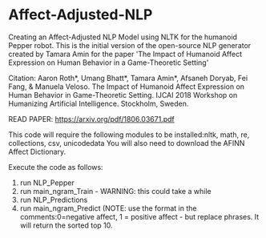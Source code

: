 # Affect-Adjusted-NLP
Creating an Affect-Adjusted NLP Model using NLTK for the humanoid Pepper robot. This is the initial version of the open-source NLP generator created by Tamara Amin for the paper 'The Impact of Humanoid Affect Expression on Human Behavior in a Game-Theoretic Setting'

Citation: Aaron Roth*, Umang Bhatt*, Tamara Amin*, Afsaneh Doryab, Fei Fang, & Manuela Veloso. The Impact of Humanoid Affect Expression on Human Behavior in Game-Theoretic Setting. IJCAI 2018 Workshop on Humanizing Artificial Intelligence. Stockholm, Sweden.

READ PAPER: https://arxiv.org/pdf/1806.03671.pdf

This code will require the following modules to be installed:nltk, math, re, collections, csv, unicodedata
You will also need to download the AFINN Affect Dictionary.

Execute the code as follows:

1. run NLP_Pepper
2. run main_ngram_Train - WARNING: this could take a while
3. run NLP_Predictions
4. run main_ngram_Predict (NOTE: use the format in the comments:0=negative affect, 1 = positive affect - but replace phrases. It will return the sorted top 10.


